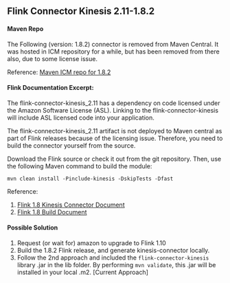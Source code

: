 ## Flink Connector Kinesis 2.11-1.8.2

#### Maven Repo
The Following (version: 1.8.2) connector is removed from Maven Central. It was hosted in ICM 
repository for a while, but has been removed from there also, due to some license issue.

Reference: [Maven ICM repo for 1.8.2](https://mvnrepository.com/artifact/org.apache.flink/flink-connector-kinesis_2.11/1.8.0)


#### Flink Documentation Excerpt:

The flink-connector-kinesis_2.11 has a dependency on code licensed under the Amazon Software License (ASL). Linking to the flink-connector-kinesis will include ASL licensed code into your application.

The flink-connector-kinesis_2.11 artifact is not deployed to Maven central as part of Flink releases because of the licensing issue. Therefore, you need to build the connector yourself from the source.

Download the Flink source or check it out from the git repository. Then, use the following Maven command to build the module:

```shell script
mvn clean install -Pinclude-kinesis -DskipTests -Dfast
```

Reference: 
1. [Flink 1.8 Kinesis Connector Document](https://ci.apache.org/projects/flink/flink-docs-release-1.8/dev/connectors/kinesis.html)
2. [Flink 1.8 Build Document](https://ci.apache.org/projects/flink/flink-docs-release-1.8/flinkDev/building.html)

#### Possible Solution
1. Request (or wait for) amazon to upgrade to Flink 1.10
2. Build the 1.8.2 Flink release, and generate kinesis-connector locally.
3. Follow the 2nd approach and included the `flink-connector-kinesis` library .jar in the lib folder. 
By performing `mvn validate`, this .jar will be installed in your local .m2. [Current Approach]